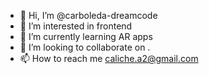 - 👋 Hi, I’m @carboleda-dreamcode
- 👀 I’m interested in frontend
- 🌱 I’m currently learning AR apps
- 💞️ I’m looking to collaborate on .
- 📫 How to reach me caliche.a2@gmail.com

<!---
carboleda-dreamcode/carboleda-dreamcode is a ✨ special ✨ repository because its `README.md` (this file) appears on your GitHub profile.
You can click the Preview link to take a look at your changes.
--->
